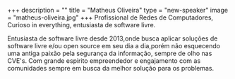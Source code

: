 +++
description = ""
title = "Matheus Oliveira"
type = "new-speaker"
image = "matheus-oliveira.jpg"
+++
Profissional de Redes de Computadores, Curioso in everything, entusiasta de software livre.

Entusiasta de software livre desde 2013,onde busca aplicar soluções de software livre e/ou open source em seu dia a dia,porém não esquecendo uma antiga paixão pela segurança da informação, sempre de olho nas CVE's. Com grande espirito empreendedor e engajamento com as comunidades sempre em busca da melhor solução para os problemas.